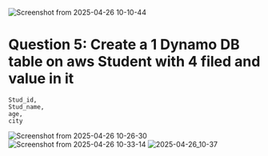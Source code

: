 ![Screenshot from 2025-04-26 10-10-44](https://github.com/user-attachments/assets/8e25a6d1-70a6-4a6d-8e23-a2abc53f2fb5)


# Question 5: Create a 1 Dynamo DB table on aws Student with 4 filed and value in it  
```
Stud_id,
Stud_name,
age,
city
```

![Screenshot from 2025-04-26 10-26-30](https://github.com/user-attachments/assets/c9b2e2d8-a1c3-4488-a0ca-0052e8ed7fd4)
![Screenshot from 2025-04-26 10-33-14](https://github.com/user-attachments/assets/d1bd1280-0b9d-4987-974d-04e8db2a8d62)
![2025-04-26_10-37](https://github.com/user-attachments/assets/c7c9d9a6-2d24-4fbe-9b8f-1a076c009777)


